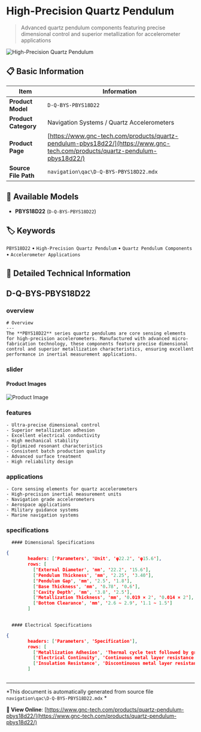 # High-Precision Quartz Pendulum

> Advanced quartz pendulum components featuring precise dimensional control and superior metallization for accelerometer applications

![High-Precision Quartz Pendulum](https://www.gnc-tech.com/images/products/navigation/qac/D-Q-BYS-PBYS18D22/D-Q-BYS-PBYS18D22.webp)

## 📋 Basic Information

| Item | Information |
|------|------|
| **Product Model** | `D-Q-BYS-PBYS18D22` |
| **Product Category** | Navigation Systems / Quartz Accelerometers |
| **Product Page** | [https://www.gnc-tech.com/products/quartz-pendulum-pbys18d22/](https://www.gnc-tech.com/products/quartz-pendulum-pbys18d22/) |
| **Source File Path** | `navigation\qac\D-Q-BYS-PBYS18D22.mdx` |

## 🔧 Available Models

- **PBYS18D22** (`D-Q-BYS-PBYS18D22`)

## 🏷️ Keywords

`PBYS18D22` • `High-Precision Quartz Pendulum` • `Quartz Pendulum Components` • `Accelerometer Applications`

## 📖 Detailed Technical Information


## D-Q-BYS-PBYS18D22

  
### overview

    # Overview
    ---
    The **PBYS18D22** series quartz pendulums are core sensing elements for high-precision accelerometers. Manufactured with advanced micro-fabrication technology, these components feature precise dimensional control and superior metallization characteristics, ensuring excellent performance in inertial measurement applications.
  

  
### slider

    
#### Product Images

![Product Image](https://www.gnc-tech.com/images/products/D-Q-BYS-PBYS18D22-Slide-01.webp)


  

  
### features

    - Ultra-precise dimensional control
    - Superior metallization adhesion
    - Excellent electrical conductivity
    - High mechanical stability
    - Optimized resonant characteristics
    - Consistent batch production quality
    - Advanced surface treatment
    - High reliability design
  

  
### applications

    - Core sensing elements for quartz accelerometers
    - High-precision inertial measurement units
    - Navigation grade accelerometers
    - Aerospace applications
    - Military guidance systems
    - Marine navigation systems
  

  
### specifications

    
      #### Dimensional Specifications
      
```json
{
        headers: ['Parameters', 'Unit', 'φ22.2', 'φ15.6'],
        rows: [
          ['External Diameter', 'mm', '22.2', '15.6'],
          ['Pendulum Thickness', 'mm', '2.25', '3.40'],
          ['Pendulum Gap', 'mm', '2.5', '1.8'],
          ['Base Thickness', 'mm', '0.78', '0.6'],
          ['Cavity Depth', 'mm', '3.8', '2.5'],
          ['Metallization Thickness', 'mm', '0.019 × 2', '0.014 × 2'],
          ['Bottom Clearance', 'mm', '2.6 ~ 2.9', '1.1 ~ 1.5']
        ]
      
```


      #### Electrical Specifications
      
```json
{
        headers: ['Parameters', 'Specification'],
        rows: [
          ['Metallization Adhesion', 'Thermal cycle test followed by grid-adhesion test with no delamination'],
          ['Electrical Continuity', 'Continuous metal layer resistance ≤ 10Ω'],
          ['Insulation Resistance', 'Discontinuous metal layer resistance ≥ 100MΩ']
        ]
      
```

    
  

---

*This document is automatically generated from source file `navigation\qac\D-Q-BYS-PBYS18D22.mdx` *

**🔗 View Online**: [https://www.gnc-tech.com/products/quartz-pendulum-pbys18d22/](https://www.gnc-tech.com/products/quartz-pendulum-pbys18d22/)
